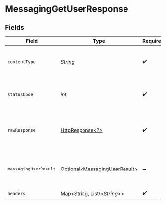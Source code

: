 # MessagingGetUserResponse


## Fields

| Field                                                                                                                | Type                                                                                                                 | Required                                                                                                             | Description                                                                                                          |
| -------------------------------------------------------------------------------------------------------------------- | -------------------------------------------------------------------------------------------------------------------- | -------------------------------------------------------------------------------------------------------------------- | -------------------------------------------------------------------------------------------------------------------- |
| `contentType`                                                                                                        | *String*                                                                                                             | :heavy_check_mark:                                                                                                   | HTTP response content type for this operation                                                                        |
| `statusCode`                                                                                                         | *int*                                                                                                                | :heavy_check_mark:                                                                                                   | HTTP response status code for this operation                                                                         |
| `rawResponse`                                                                                                        | [HttpResponse\<?>](https://docs.oracle.com/en/java/javase/11/docs/api/java.net.http/java/net/http/HttpResponse.html) | :heavy_check_mark:                                                                                                   | Raw HTTP response; suitable for custom response parsing                                                              |
| `messagingUserResult`                                                                                                | [Optional\<MessagingUserResult>](../../models/components/MessagingUserResult.md)                                     | :heavy_minus_sign:                                                                                                   | The user with the given identifier was retrieved.                                                                    |
| `headers`                                                                                                            | Map\<String, List\\<*String*>>                                                                                       | :heavy_check_mark:                                                                                                   | N/A                                                                                                                  |